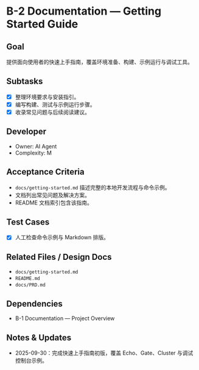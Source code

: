 # B-2 Documentation — Getting Started Guide

## Goal
提供面向使用者的快速上手指南，覆盖环境准备、构建、示例运行与调试工具。

## Subtasks
- [x] 整理环境要求与安装指引。
- [x] 编写构建、测试与示例运行步骤。
- [x] 收录常见问题与后续阅读建议。

## Developer
- Owner: AI Agent
- Complexity: M

## Acceptance Criteria
- `docs/getting-started.md` 描述完整的本地开发流程与命令示例。
- 文档列出常见问题及解决方案。
- README 文档索引包含该指南。

## Test Cases
- [x] 人工检查命令示例与 Markdown 排版。

## Related Files / Design Docs
- `docs/getting-started.md`
- `README.md`
- `docs/PRD.md`

## Dependencies
- B-1 Documentation — Project Overview

## Notes & Updates
- 2025-09-30：完成快速上手指南初版，覆盖 Echo、Gate、Cluster 与调试控制台示例。
